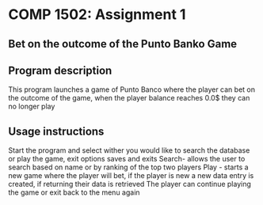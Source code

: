 # COMP 1502: Assignment 1
## Bet on the outcome of the Punto Banko Game

## Program description
This program launches a game of Punto Banco where the player can bet on the outcome of the game, when the player balance reaches 0.0$ they can no longer play
## Usage instructions
Start the program and select wither you would like to search the database or play the game, exit options saves and exits
Search- allows the user to search based on name or by ranking of the top two players
Play - starts a new game where the player will bet, if the player is new a new data entry is created, if returning their data is retrieved
The player can continue playing the game or exit back to the menu again
